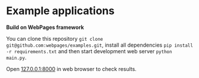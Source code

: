 # Example applications

**Build on WebPages framework**

You can clone this repository `git clone git@github.com:webpages/examples.git`, install all dependencies `pip install -r requirements.txt` and then start development web server `python main.py`.

Open [127.0.0.1:8000](http://127.0.0.1:8000) in web browser to check results.
